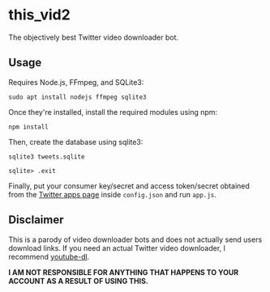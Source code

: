 # this_vid2
The objectively best Twitter video downloader bot.

## Usage
Requires Node.js, FFmpeg, and SQLite3:

```shell
sudo apt install nodejs ffmpeg sqlite3
```

Once they're installed, install the required modules using npm:
```shell
npm install
```

Then, create the database using sqlite3:
```shell
sqlite3 tweets.sqlite

sqlite> .exit
```

Finally, put your consumer key/secret and access token/secret obtained from the [Twitter apps page](https://developer.twitter.com/apps) inside `config.json` and run `app.js`.

## Disclaimer
This is a parody of video downloader bots and does not actually send users download links. If you need an actual Twitter video downloader, I recommend [youtube-dl](http://ytdl-org.github.io/youtube-dl/).

**I AM NOT RESPONSIBLE FOR ANYTHING THAT HAPPENS TO YOUR ACCOUNT AS A RESULT OF USING THIS.**